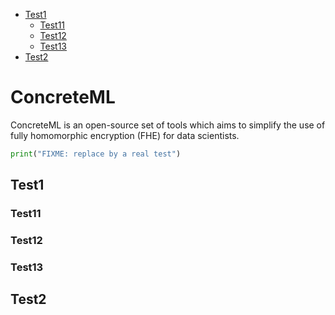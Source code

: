<!-- mdformat-toc start --slug=github --no-anchors --maxlevel=6 --minlevel=2 -->

- [Test1](#test1)
  - [Test11](#test11)
  - [Test12](#test12)
  - [Test13](#test13)
- [Test2](#test2)

<!-- mdformat-toc end -->

# ConcreteML

ConcreteML is an open-source set of tools which aims to simplify the use of fully homomorphic encryption (FHE) for data scientists.

```python
print("FIXME: replace by a real test")
```

## Test1

### Test11

### Test12

### Test13

## Test2
